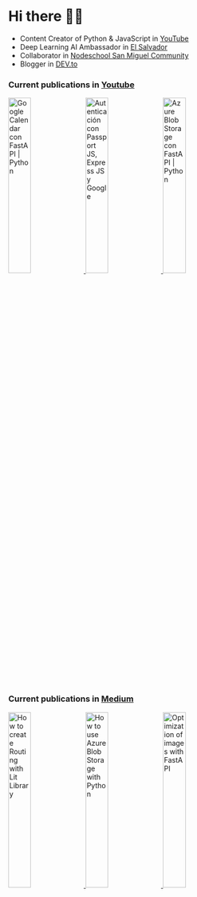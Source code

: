 # Hi there 👋🏻

- Content Creator of Python & JavaScript in [YouTube](https://youtube.com/c/NelsonCode)
- Deep Learning AI Ambassador in [El Salvador](https://github.com/DeepLearningSivar)
- Collaborator in [Nodeschool San Miguel Community](https://github.com/nodeschoolsm)
- Blogger in [DEV.to](https://dev.to/nelsoncode)


### Current publications in [Youtube](https://www.youtube.com/channel/UCNtGnenu3-E363hcijzVt0w/featured)

<a href="https://www.youtube.com/watch?v=mfymn9qqLHg" target='_blank'>
 <img width='30%' src="https://i.ytimg.com/vi/mfymn9qqLHg/hqdefault.jpg" alt="Google Calendar con FastAPI | Python" />
</a>
<a href="https://www.youtube.com/watch?v=uqUVQ2tW3SY" target='_blank'>
 <img width='30%' src="https://i.ytimg.com/vi/uqUVQ2tW3SY/hqdefault.jpg" alt="Autenticación con Passport JS, Express JS y Google" />
</a>
<a href="https://www.youtube.com/watch?v=jHi-i3QVyNE" target='_blank'>
 <img width='30%' src="https://i.ytimg.com/vi/jHi-i3QVyNE/hqdefault.jpg" alt="Azure Blob Storage con FastAPI | Python" />
</a>


### Current publications in [Medium](https://medium.com/@nelsoncode019)

<a href="https://nelsoncode.medium.com/how-to-create-routing-with-lit-library-d14223ca21a9?source=rss-57948f2413ba------2" target='_blank'>
  <img width='30%' src=https://cdn-images-1.medium.com/max/1024/1*2c4o5xfe8bSXP7qHOsu1SQ.png alt="How to create Routing with Lit Library" />
</a>
<a href="https://nelsoncode.medium.com/how-to-use-azure-blob-storage-with-python-dcda108737f?source=rss-57948f2413ba------2" target='_blank'>
  <img width='30%' src="https://cdn-images-1.medium.com/max/1024/1*MQJBGltqu3zZ4vg9NAmWnw.png" alt="How to use Azure Blob Storage with Python" />
</a>
<a href="https://nelsoncode.medium.com/optimization-of-images-with-fastapi-2a1427b57358?source=rss-57948f2413ba------2" target='_blank'>
  <img width='30%' src="https://cdn-images-1.medium.com/max/1024/1*WlEkb5FTUzgu2mH743O_vA.png" alt="Optimization of images with FastAPI" />
</a>



